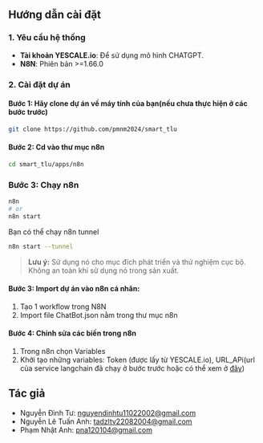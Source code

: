 ## Hướng dẫn cài đặt
### 1. Yêu cầu hệ thống  
- **Tài khoản YESCALE.io**: Để sử dụng mô hình CHATGPT.  
- **N8N**: Phiên bản >=1.66.0

### 2. Cài đặt dự án
#### Bước 1: Hãy clone dự án về máy tính của bạn(nếu chưa thực hiện ở các bước trước)
```bash
git clone https://github.com/pmnm2024/smart_tlu
```
#### Bước 2: Cd  vào thư mục n8n
```bash
cd smart_tlu/apps/n8n
```
### Bước 3: Chạy n8n
```bash
n8n
# or
n8n start
```
Bạn có thể chạy n8n tunnel
```bash
n8n start --tunnel
```
> **Lưu ý:** Sử dụng nó cho mục đích phát triển và thử nghiệm cục bộ. Không an toàn khi sử dụng nó trong sản xuất.

#### Bước 3: Import dự án vào n8n cá nhân: 
1. Tạo 1 workflow trong N8N
2. Import file ChatBot.json nằm trong thư mục n8n

#### Bước 4: Chỉnh sửa các biến trong n8n
1. Trong n8n chọn Variables
2. Khởi tạo những variables: Token (được lấy từ YESCALE.io),  URL_APi(url của service langchain đã chạy ở bước trước hoặc có thể xem ở [đây](https://github.com/pmnm2024/smart_tlu/tree/main/apps/langchain))

## Tác giả
-   Nguyễn Đình Tư: nguyendinhtu11022002@gmail.com
-   Nguyễn Lê Tuấn Anh: tadzltv22082004@gmail.com
-   Phạm Nhật Anh: pna120104@gmail.com